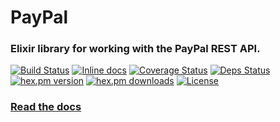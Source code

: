 # PayPal

### Elixir library for working with the PayPal REST API.

[![Build Status](https://travis-ci.org/Zensavona/paypal.svg?branch=master)](https://travis-ci.org/Zensavona/paypal) [![Inline docs](http://inch-ci.org/github/zensavona/paypal.svg)](http://inch-ci.org/github/zensavona/paypal) [![Coverage Status](https://coveralls.io/repos/Zensavona/paypal/badge.svg?branch=master&service=github)](https://coveralls.io/github/Zensavona/paypal?branch=master) [![Deps Status](https://beta.hexfaktor.org/badge/all/github/Zensavona/paypal.svg)](https://beta.hexfaktor.org/github/Zensavona/paypal) [![hex.pm version](https://img.shields.io/hexpm/v/paypal.svg)](https://hex.pm/packages/paypal) [![hex.pm downloads](https://img.shields.io/hexpm/dt/paypal.svg)](https://hex.pm/packages/paypal) [![License](http://img.shields.io/badge/license-MIT-brightgreen.svg)](http://opensource.org/licenses/MIT)

### [Read the docs](https://hexdocs.pm/paypal)
